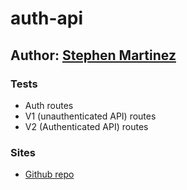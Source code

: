 # auth-api

## Author: [Stephen Martinez](https://github.com/SdMartinez13)

### Tests

* Auth routes
* V1 (unauthenticated API) routes
* V2 (Authenticated API) routes

### Sites

* [Github repo](https://github.com/SdMartinez13/auth-api)
